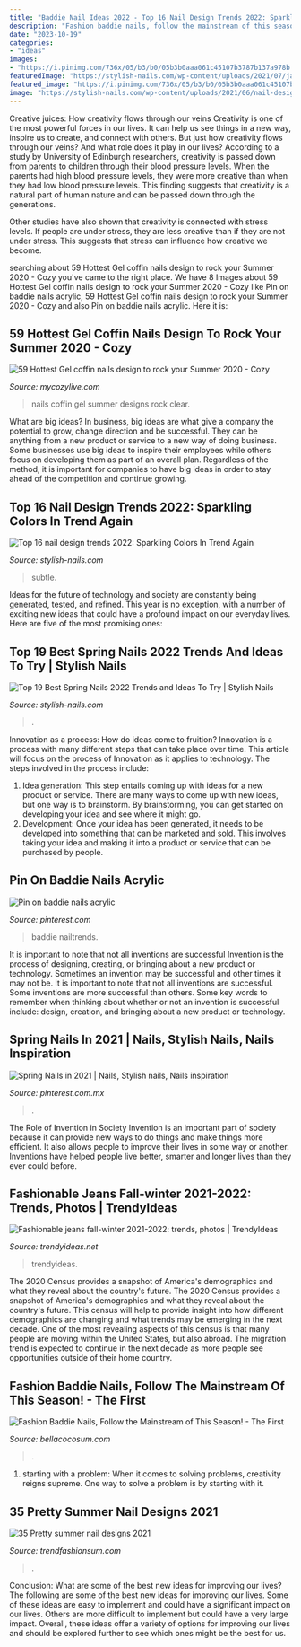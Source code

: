 ```yaml
---
title: "Baddie Nail Ideas 2022 - Top 16 Nail Design Trends 2022: Sparkling Colors In Trend Again"
description: "Fashion baddie nails, follow the mainstream of this season!"
date: "2023-10-19"
categories:
- "ideas"
images:
- "https://i.pinimg.com/736x/05/b3/b0/05b3b0aaa061c45107b3787b137a978b.jpg"
featuredImage: "https://stylish-nails.com/wp-content/uploads/2021/07/japanese-nail-trends-2022-4.jpg"
featured_image: "https://i.pinimg.com/736x/05/b3/b0/05b3b0aaa061c45107b3787b137a978b.jpg"
image: "https://stylish-nails.com/wp-content/uploads/2021/06/nail-design-trends-2022-2.jpg"
---
```



Creative juices: How creativity flows through our veins
Creativity is one of the most powerful forces in our lives. It can help us see things in a new way, inspire us to create, and connect with others. But just how creativity flows through our veins? And what role does it play in our lives?
According to a study by University of Edinburgh researchers, creativity is passed down from parents to children through their blood pressure levels. When the parents had high blood pressure levels, they were more creative than when they had low blood pressure levels. This finding suggests that creativity is a natural part of human nature and can be passed down through the generations.

Other studies have also shown that creativity is connected with stress levels. If people are under stress, they are less creative than if they are not under stress. This suggests that stress can influence how creative we become.

	

		
searching about 59 Hottest Gel coffin nails design to rock your Summer 2020 - Cozy you've came to the right place. We have 8 Images about 59 Hottest Gel coffin nails design to rock your Summer 2020 - Cozy like Pin on baddie nails acrylic, 59 Hottest Gel coffin nails design to rock your Summer 2020 - Cozy and also Pin on baddie nails acrylic. Here it is:
		
    
## 59 Hottest Gel Coffin Nails Design To Rock Your Summer 2020 - Cozy

<img loading=lazy src="https://mycozylive.com/wp-content/uploads/2020/05/52.jpg" onerror="this.onerror=null;this.src='https://tse4.mm.bing.net/th?id=OIP.Q6CZW5iZvPtBChIyMUFXfwHaMS&amp;pid=15.1';" alt="59 Hottest Gel coffin nails design to rock your Summer 2020 - Cozy">

_Source: mycozylive.com_

>nails coffin gel summer designs rock clear. 

	

What are big ideas?
In business, big ideas are what give a company the potential to grow, change direction and be successful. They can be anything from a new product or service to a new way of doing business. 
Some businesses use big ideas to inspire their employees while others focus on developing them as part of an overall plan. Regardless of the method, it is important for companies to have big ideas in order to stay ahead of the competition and continue growing.

    
## Top 16 Nail Design Trends 2022: Sparkling Colors In Trend Again

<img loading=lazy src="https://stylish-nails.com/wp-content/uploads/2021/06/nail-design-trends-2022-2.jpg" onerror="this.onerror=null;this.src='https://tse1.mm.bing.net/th?id=OIP.d9xPO9F6fL2qAL1AF2XM6wHaHb&amp;pid=15.1';" alt="Top 16 nail design trends 2022: Sparkling Colors In Trend Again">

_Source: stylish-nails.com_

>subtle. 

	

Ideas for the future of technology and society are constantly being generated, tested, and refined. This year is no exception, with a number of exciting new ideas that could have a profound impact on our everyday lives. Here are five of the most promising ones:

    
## Top 19 Best Spring Nails 2022 Trends And Ideas To Try | Stylish Nails

<img loading=lazy src="https://stylish-nails.com/wp-content/uploads/2021/07/japanese-nail-trends-2022-4.jpg" onerror="this.onerror=null;this.src='https://tse4.mm.bing.net/th?id=OIP.XJC-akhUmWYOWbPt9ya72QHaGN&amp;pid=15.1';" alt="Top 19 Best Spring Nails 2022 Trends and Ideas To Try | Stylish Nails">

_Source: stylish-nails.com_

>. 

	

Innovation as a process: How do ideas come to fruition?
Innovation is a process with many different steps that can take place over time. This article will focus on the process of Innovation as it applies to technology. The steps involved in the process include: 
1. Idea generation: This step entails coming up with ideas for a new product or service. There are many ways to come up with new ideas, but one way is to brainstorm. By brainstorming, you can get started on developing your idea and see where it might go. 
2. Development: Once your idea has been generated, it needs to be developed into something that can be marketed and sold. This involves taking your idea and making it into a product or service that can be purchased by people. 

    
## Pin On Baddie Nails Acrylic

<img loading=lazy src="https://i.pinimg.com/736x/13/22/bb/1322bbcae4088c87c6d43f1807f6d129.jpg" onerror="this.onerror=null;this.src='https://tse3.mm.bing.net/th?id=OIP.OeE2DVrb9ulf-senLEf2BAHaHQ&amp;pid=15.1';" alt="Pin on baddie nails acrylic">

_Source: pinterest.com_

>baddie nailtrends. 

	

It is important to note that not all inventions are successful
Invention is the process of designing, creating, or bringing about a new product or technology. Sometimes an invention may be successful and other times it may not be. It is important to note that not all inventions are successful. 
Some inventions are more successful than others. Some key words to remember when thinking about whether or not an invention is successful include: design, creation, and bringing about a new product or technology.

    
## Spring Nails In 2021 | Nails, Stylish Nails, Nails Inspiration

<img loading=lazy src="https://i.pinimg.com/736x/05/b3/b0/05b3b0aaa061c45107b3787b137a978b.jpg" onerror="this.onerror=null;this.src='https://tse2.mm.bing.net/th?id=OIP.nBtyWcBFIYvcFgIG6NLUOAHaJ-&amp;pid=15.1';" alt="Spring Nails in 2021 | Nails, Stylish nails, Nails inspiration">

_Source: pinterest.com.mx_

>. 

	

The Role of Invention in Society
Invention is an important part of society because it can provide new ways to do things and make things more efficient. It also allows people to improve their lives in some way or another. Inventions have helped people live better, smarter and longer lives than they ever could before.

    
## Fashionable Jeans Fall-winter 2021-2022: Trends, Photos | TrendyIdeas

<img loading=lazy src="https://trendyideas.net/wp-content/uploads/2021/08/1629149505_96_Fashionable-jeans-fall-winter-2021-2022-trends-photos.jpg" onerror="this.onerror=null;this.src='https://tse3.mm.bing.net/th?id=OIP.MXU97c_keQsUcVuxduk6SQHaIR&amp;pid=15.1';" alt="Fashionable jeans fall-winter 2021-2022: trends, photos | TrendyIdeas">

_Source: trendyideas.net_

>trendyideas. 

	

The 2020 Census provides a snapshot of America's demographics and what they reveal about the country's future.
The 2020 Census provides a snapshot of America's demographics and what they reveal about the country's future. This census will help to provide insight into how different demographics are changing and what trends may be emerging in the next decade. One of the most revealing aspects of this census is that many people are moving within the United States, but also abroad. The migration trend is expected to continue in the next decade as more people see opportunities outside of their home country.

    
## Fashion Baddie Nails, Follow The Mainstream Of This Season! - The First

<img loading=lazy src="https://bellacocosum.com/wp-content/uploads/2020/06/微信图片_20200601041957.jpg" onerror="this.onerror=null;this.src='https://tse2.mm.bing.net/th?id=OIP.0TFv3iS8yeEleh6hE211iAHaLD&amp;pid=15.1';" alt="Fashion Baddie Nails, Follow the Mainstream of This Season! - The First">

_Source: bellacocosum.com_

>. 

	

1. starting with a problem: When it comes to solving problems, creativity reigns supreme. One way to solve a problem is by starting with it.

    
## 35 Pretty Summer Nail Designs 2021

<img loading=lazy src="https://trendfashionsum.com/wp-content/uploads/2021/05/13-10.jpg" onerror="this.onerror=null;this.src='https://tse2.mm.bing.net/th?id=OIP.ss3X-3fqfObpb3fsTYcrlAHaLH&amp;pid=15.1';" alt="35 Pretty summer nail designs 2021">

_Source: trendfashionsum.com_

>. 

	

Conclusion: What are some of the best new ideas for improving our lives?
The following are some of the best new ideas for improving our lives. Some of these ideas are easy to implement and could have a significant impact on our lives. Others are more difficult to implement but could have a very large impact. Overall, these ideas offer a variety of options for improving our lives and should be explored further to see which ones might be the best for us.

